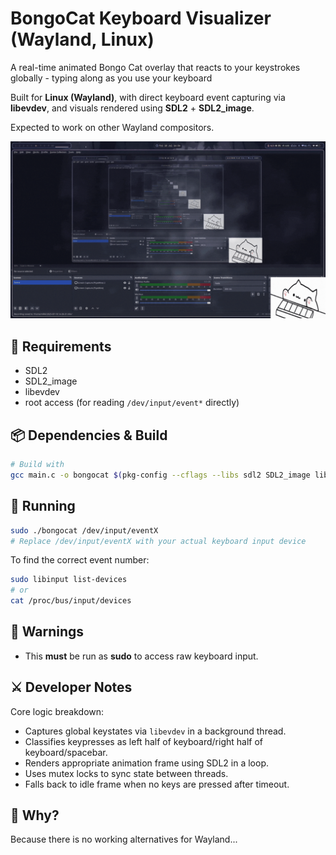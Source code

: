 # BongoCat Keyboard Visualizer (Wayland, Linux)

A real-time animated Bongo Cat overlay that reacts to your keystrokes globally - typing along as you use your keyboard

Built for **Linux (Wayland)**, with direct keyboard event capturing via **libevdev**, and visuals rendered using **SDL2** + **SDL2_image**.

Expected to work on other Wayland compositors.

![](examples/example1.gif)

## 🔧 Requirements

- SDL2
- SDL2_image
- libevdev
- root access (for reading `/dev/input/event*` directly)

## 📦 Dependencies & Build

```bash
# Build with
gcc main.c -o bongocat $(pkg-config --cflags --libs sdl2 SDL2_image libevdev) -pthread
```

## 🚀 Running

```bash
sudo ./bongocat /dev/input/eventX
# Replace /dev/input/eventX with your actual keyboard input device
```

To find the correct event number:

```bash
sudo libinput list-devices
# or
cat /proc/bus/input/devices
```

## 🛑 Warnings

- This **must** be run as **sudo** to access raw keyboard input.

## ⚔️ Developer Notes

Core logic breakdown:

- Captures global keystates via `libevdev` in a background thread.
- Classifies keypresses as left half of keyboard/right half of keyboard/spacebar.
- Renders appropriate animation frame using SDL2 in a loop.
- Uses mutex locks to sync state between threads.
- Falls back to idle frame when no keys are pressed after timeout.

## 🧠 Why?

Because there is no working alternatives for Wayland...


